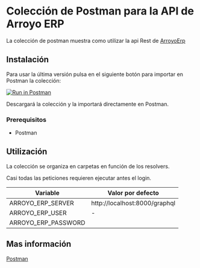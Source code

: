 # Colección de Postman para la API de Arroyo ERP

La colección de postman muestra como utilizar la api Rest de [ArroyoErp](https://github.com/soker90/arroyo-erp-server)

## Instalación

Para usar la última versión pulsa en el siguiente botón para importar en Postman la colección:

[![Run in Postman](https://s3.amazonaws.com/postman-static/run-button.png)](https://www.getpostman.com/collections/6b0cdbeb8f5cf89ec1d2)

Descargará la colección y la importará directamente en Postman.

### Prerequisitos

- Postman

## Utilización

La colección se organiza en carpetas en función de los resolvers.

Casi todas las peticiones requieren ejecutar antes el login.


|Variable            |Valor por defecto             |
|--------------------|------------------------------|
|ARROYO_ERP_SERVER   |http://localhost:8000/graphql |
|ARROYO_ERP_USER     |-                             |
|ARROYO_ERP_PASSWORD |                              |

## Mas información

[Postman](https://www.getpostman.com/)
